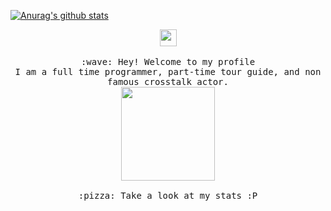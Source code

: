 [![Anurag's github stats](https://github-readme-stats.vercel.app/api?username=Saikawind&show_icons=true&theme=tokyonight&include_all_commits=true)](https://github.com/anuraghazra/github-readme-stats)

<p align="center">
  <img src="https://user-images.githubusercontent.com/5679180/79618120-0daffb80-80be-11ea-819e-d2b0fa904d07.gif" width="27px">
  <br><br>
  <samp>
    :wave: Hey! Welcome to my profile
    <br>I am a full time programmer, part-time tour guide, and non famous crosstalk actor.
    <br>
    <img src="https://github.com/guobinhit/guobinhit/blob/master/loading/Kamado-Nezuko.gif" width="150px" height="150px" align="center">
    <br><br>:pizza: Take a look at my stats :P<br><br>
  </samp>
<br>
</p>
